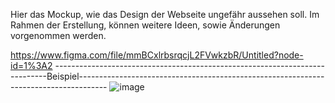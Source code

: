 Hier das Mockup, wie das Design der Webseite ungefähr aussehen soll. Im Rahmen der Erstellung, können weitere Ideen, sowie Änderungen vorgenommen werden.

https://www.figma.com/file/mmBCxlrbsrqcjL2FVwkzbR/Untitled?node-id=1%3A2
----------------------------------------------------------------------------Beispiel-------------------------------------------------------------------------------------
![image](https://user-images.githubusercontent.com/113173261/195314205-1699f572-d63c-436a-b8d3-fa3d30a6ff75.png)

